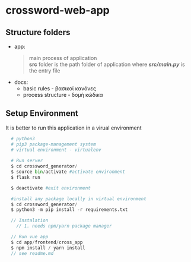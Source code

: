 # crossword-web-app

## Structure folders
* app:
  > main process of application  
  > **src** folder is the path folder of application where ***src/main.py*** is the entry file
* docs: 
  - basic rules - βασικοί κανόνες
  - process structure - δομή κώδικα

## Setup Environment
It is better to run this application in a virual environment  

```python
  # python3
  # pip3 package-management system
  # virtual environment - virtualenv
  
  # Run server
  $ cd crossword_generator/
  $ source bin/activate #activate environment
  $ flask run

  $ deactivate #exit environment

  #install any package locally in virtual environment
  $ cd crossword_generator/
  $ python3 -m pip install -r requirements.txt

```

```javascript
  // Instalation
    // 1. needs npm/yarn package manager

  // Run vue app
  $ cd app/frontend/cross_app
  $ npm install / yarn install
  // see readme.md

```